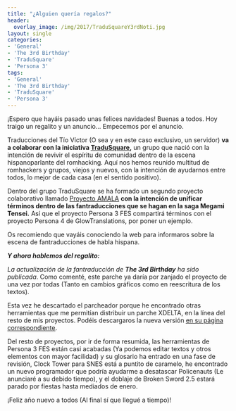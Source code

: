 ```yaml
---
title: "¿Alguien quería regalos?"
header:
  overlay_image: /img/2017/TraduSquareY3rdNoti.jpg
layout: single
categories:
- 'General'
- 'The 3rd Birthday'
- 'TraduSquare'
- 'Persona 3'
tags:
- 'General'
- 'The 3rd Birthday'
- 'TraduSquare'
- 'Persona 3'
---
```


¡Espero que hayáis pasado unas felices navidades! Buenas a todos. Hoy traigo un regalito y un anuncio... Empecemos por el anuncio.

Traducciones del Tío Víctor (O sea y en este caso exclusivo, un servidor) **va a colaborar con la iniciativa 
<u><a href="https://tradusquare.es">TraduSquare</a></u>,** un grupo que nació con la intención de revivir el espíritu de comunidad dentro 
de la escena hispanoparlante del romhacking. Aquí nos hemos reunido multitud de romhackers y grupos, viejos y nuevos, con la intención 
de ayudarnos entre todos, lo mejor de cada casa (en el sentido positivo).

Dentro del grupo TraduSquare se ha formado un segundo proyecto colaborativo llamado 
<u><a href="https://tradusquare.es/2017/12/23/bienvenidos-a-tradusquare/">Proyecto AMALA</a></u> **con la intención de unificar términos dentro de las 
fantraducciones que se hagan en la saga Megami Tensei.** Así que el proyecto Persona 3 FES compartirá términos con el proyecto Persona 4 de 
GlowTranslations, por poner un ejemplo.

Os recomiendo que vayáis conociendo la web para informaros sobre la escena de fantraducciones de habla hispana.

_**Y ahora hablemos del regalito:**_

_La actualización de la fantraducción de **The 3rd Birthday** ha sido publicada_. Como comenté, este parche ya daría por zanjado el proyecto 
de una vez por todas (Tanto en cambios gráficos como en reescritura de los textos).

Esta vez he descartado el parcheador porque he encontrado otras herramientas que me permitían distribuir un parche XDELTA, en la línea del resto de
mis proyectos. Podéis descargaros la nueva versión <u><a href="/the-3rd-birthday/">en su página correspondiente</a></u>.

Del resto de proyectos, por ir de forma resumida, las herramientas de Persona 3 FES están casi acabadas (Ya podemos editar textos y otros elementos 
con mayor facilidad) y su glosario ha entrado en una fase de revisión, Clock Tower para SNES está a puntito de caramelo, he encontrado un nuevo 
programador que podría ayudarme a desatascar Policenauts (Le anunciaré a su debido tiempo), y el doblaje de Broken Sword 2.5 estará parado por fiestas 
hasta mediados de enero.

¡Feliz año nuevo a todos (Al final sí que llegué a tiempo)!